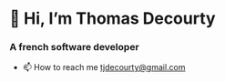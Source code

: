 # 👋 Hi, I’m Thomas Decourty
### A french software developer
<!---
- 👀 I’m interested in ...
- 🌱 I’m currently learning ...
- 💞️ I’m looking to collaborate on ...
--->
- 📫 How to reach me [tjdecourty@gmail.com](mailto:tjdecourty@gmail.com)

<!---
tdecourt/tdecourt is a ✨ special ✨ repository because its `README.md` (this file) appears on your GitHub profile.
You can click the Preview link to take a look at your changes.
--->
